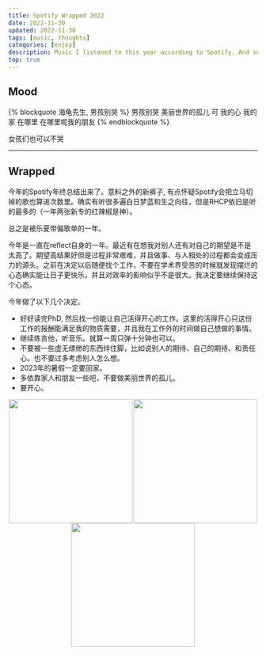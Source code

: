 ```yaml
---
title: Spotify Wrapped 2022
date: 2022-11-30
updated: 2022-11-30
tags: [music, thoughts]
categories: [enjoy]
description: Music I listened to this year according to Spotify. And some of this year's reflections.
top: true
---
```


## Mood

{% blockquote 海龟先生, 男孩别哭 %}
男孩别哭 美丽世界的孤儿
可 我的心 我的家 在哪里
在哪里呢我的朋友
{% endblockquote  %}

女孩们也可以不哭

<hr>

## Wrapped

今年的Spotify年终总结出来了。意料之外的新裤子, 有点怀疑Spotify会把立马切掉的歌也算进次数里。确实有听很多遍白日梦蓝和生之向往，但是RHCP依旧是听的最多的（一年两张新专的红辣椒是神）。

总之是被乐夏带偏歌单的一年。


今年是一直在reflect自身的一年。最近有在想我对别人还有对自己的期望是不是太高了。期望高结果好但是过程非常艰难，并且做事、与人相处的过程都会变成压力的源头。之前在决定以后随便找个工作，不要在学术界受苦的时候就发现摆烂的心态确实能让日子更快乐，并且对效率的影响似乎不是很大。我决定要继续保持这个心态。

今年做了以下几个决定。

- 好好读完PhD, 然后找一份能让自己活得开心的工作。这里的活得开心只这份工作的报酬能满足我的物质需要，并且我在工作外的时间做自己想做的事情。
- 继续练吉他，听音乐。就算一周只弹十分钟也可以。
- 不要被一些虚无缥缈的东西绊住脚，比如说别人的期待、自己的期待、和责任心。也不要过多考虑别人怎么想。
- 2023年的暑假一定要回家。
- 多依靠家人和朋友一些吧，不要做美丽世界的孤儿。
- 要开心。

<div style='display:flex; flex-wrap:wrap; justify-content:space-around'>
<img src="spotify2022.jpg" width=250>
<img src="wrapped-personality.JPG" width=250>
<img src="wrapped-genre.JPG" width=250>
</div>

